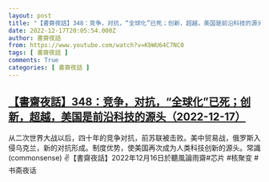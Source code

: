 ```yaml
---
layout: post
title: "【書齋夜話】348：竞争，对抗，“全球化”已死；创新，超越，美国是前沿科技的源头（2022-12-17）"
date: 2022-12-17T20:05:54.000Z
author: 書齋夜話
from: https://www.youtube.com/watch?v=KbWU64C7NC0
tags: [ 書齋夜話 ]
comments: True
categories: [ 書齋夜話 ]
---
```

<!--1671307554000-->
[【書齋夜話】348：竞争，对抗，“全球化”已死；创新，超越，美国是前沿科技的源头（2022-12-17）](https://www.youtube.com/watch?v=KbWU64C7NC0)
------

<div>
从二次世界大战以后，四十年的竞争对抗，前苏联被击败。美中贸易战，俄罗斯入侵乌克兰，新的对抗形成。制度优势，使美国再次成为人类科技创新的源头。常識(commonsense) ✌【書齋夜話】2022年12月16日於聽風論雨齋#芯片 #核聚变 #书斋夜话
</div>
